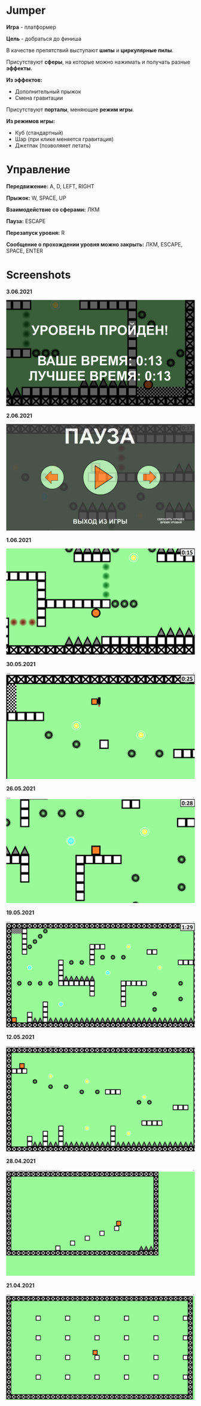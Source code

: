 # Jumper 

**Игра** - платформер  

**Цель** - добраться до финиша  

В качестве препятствий выступают **шипы** и **циркулярные пилы**. 

Присутствуют **сферы**, на которые можно нажимать и получать разные **эффекты**. 

**Из эффектов:** 
- Дополнительный прыжок 
- Смена гравитации 

Присутствуют **порталы**, меняющие **режим игры**. 

**Из режимов игры:** 
- Куб (стандартный) 
- Шар (при клике меняется гравитация) 
- Джетпак (позволяяет летать) 

# Управление

**Передвижение:** A, D, LEFT, RIGHT 

**Прыжок:** W, SPACE, UP 

**Взаимодействие со сферами:** ЛКМ 

**Пауза:** ESCAPE 

**Перезапуск уровня:** R 

**Сообщение о прохождении уровня можно закрыть:** ЛКМ, ESCAPE, SPACE, ENTER 

# Screenshots 

**3.06.2021**

![alt text](https://github.com/AlexKoposov/UlearnGame/blob/main/Screenshots/3.06.2021.png?raw=true)

**2.06.2021**

![alt text](https://github.com/AlexKoposov/UlearnGame/blob/main/Screenshots/2.06.2021.png?raw=true)

**1.06.2021**

![alt text](https://github.com/AlexKoposov/UlearnGame/blob/main/Screenshots/1.06.2021.png?raw=true)

**30.05.2021**

![alt text](https://github.com/AlexKoposov/UlearnGame/blob/main/Screenshots/30.05.2021.png?raw=true)

**26.05.2021**

![alt text](https://github.com/AlexKoposov/UlearnGame/blob/main/Screenshots/26.05.2021.png?raw=true)

**19.05.2021**

![alt text](https://github.com/AlexKoposov/UlearnGame/blob/main/Screenshots/19.05.2021.png?raw=true)

**12.05.2021**

![alt text](https://github.com/AlexKoposov/UlearnGame/blob/main/Screenshots/12.05.2021.png?raw=true)

**28.04.2021**

![alt text](https://github.com/AlexKoposov/UlearnGame/blob/main/Screenshots/28.04.2021.png?raw=true)

**21.04.2021**

![alt text](https://github.com/AlexKoposov/UlearnGame/blob/main/Screenshots/21.04.2021.png?raw=true)
